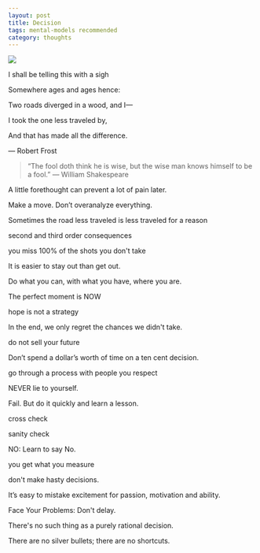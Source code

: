```yaml
---
layout: post
title: Decision
tags: mental-models recommended
category: thoughts
---
```

 
 ![](https://images.unsplash.com/photo-1429743305873-d4065c15f93e?ixlib=rb-1.2.1&ixid=eyJhcHBfaWQiOjEyMDd9&auto=format&fit=crop&w=1494&q=80)

I shall be telling this with a sigh

Somewhere ages and ages hence:

Two roads diverged in a wood, and I—

I took the one less traveled by,

And that has made all the difference.

― Robert Frost 
  
  
> “The fool doth think he is wise, but the wise man knows himself to be a fool.”
― William Shakespeare

A little forethought can prevent a lot of pain later.

Make a move. Don’t overanalyze everything.

Sometimes the road less traveled is less traveled for a reason

second and third order consequences

you miss 100% of the shots you don't take

It is easier to stay out than get out.

Do what you can, with what you have, where you are.

The perfect moment is NOW

hope is not a strategy

In the end, we only regret the chances we didn't take.

do not sell your future

Don’t spend a dollar’s worth of time on a ten cent decision.

go through a process with people you respect

NEVER lie to yourself.

Fail. But do it quickly and learn a lesson.

cross check

sanity check

NO: Learn to say No.

you get what you measure

don't make hasty decisions.

It’s easy to mistake excitement for passion, motivation and ability.

Face Your Problems: Don't delay.

There's no such thing as a purely rational decision. 

There are no silver bullets; there are no shortcuts.

